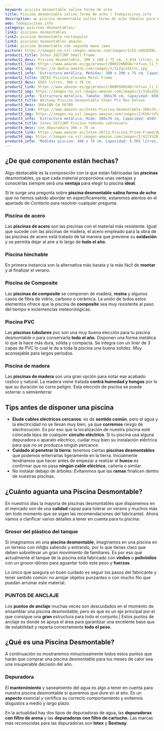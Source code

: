 ```yaml
---
keyword: piscina desmontable salina forma de ocho
title: Piscina desmontable salina forma de ocho | Todopiscinas.info
description: 🏊 piscina desmontable salina forma de ocho Ideales para este verano 2021. Aquí puedes comprar piscina desmontable salina forma de ocho y comparar con otras similares. No dejes escapar piscina desmontable salina forma de ocho a un precio realmente tentador.
web: Todopiscinas.info
category: piscinas-desmontables/
link1: piscinas desmontables
link2: piscina desmontable rectangular
link3: piscinas desmontables amazon
link4: piscina desmontable sde segunda mano jaen
picture: https://images-na.ssl-images-amazon.com/images/I/61-uUQ3GR8L.jpg
product1_title: Intex 28272NP Small Frame
product1_desc: Piscina desmontable, 300 x 200 x 75 cm, 3.834 litros, azul
product1_link: https://www.amazon.es/gp/product/B001IWNDDA/ref=as_li_tl?ie=UTF8&camp=3638&creative=24630&creativeASIN=B001IWNDDA&linkCode=as2&tag=todopiscinas0e-21&linkId=25b9d647487c889cb6ef56ed63f50ca1
product1_img: https://m.media-amazon.com/images/I/31ZqsiEkctL.jpg
product1_info: 'Estructura metálica, Medidas: 300 x 200 x 75 cm, Capacidad: 3.834 litros, Para 6 personas (+ 6 años), Fácil montaje, Forma rectangular'
product2_title: INTEX Piscina elevada Metal Frame
product2_desc: 6503 litros, 366 x 76 cm
product2_link: https://www.amazon.es/gp/product/B0065HDQ4O/ref=as_li_tl?ie=UTF8&camp=3638&creative=24630&creativeASIN=B0065HDQ4O&linkCode=as2&tag=todopiscinas0e-21&linkId=ed2430e3ba564d3527ee103df33ed7b3
product2_img: https://images-na.ssl-images-amazon.com/images/I/31Ou2GV2SAL.jpg
product2_info: 'Estructura metálica, Tamaño: 366x76 cm, Capacidad: 6503 litros, Forma circular, De 4 a 7 personas (+6 años)'
product3_title: Bestway Piscina Desmontable Steel Pro Max Deluxe
product3_desc: 366x100 Cm 56709
product3_link: https://www.amazon.es/Intex-Piscina-desmontable-366x76-28210NP/dp/B0065HDQ4O?__mk_es_ES=%C3%85M%C3%85%C5%BD%C3%95%C3%91&crid=25UQGV9HG2INI&dchild=1&keywords=piscinas+desmontables&qid=1615854176&sprefix=piscinas+dem%2Caps%2C201&sr=8-5&linkCode=ll1&tag=todopiscinas0e-21&linkId=34f200977c6cbaab1f3f4d9ac0e64755&language=es_ES&ref_=as_li_ss_tl
product3_img: https://images-na.ssl-images-amazon.com/images/I/616riV%2BiY3L.jpg
product3_info: 'Estructura metálica, Mide: 366x76 cm, Capacidad: 6503 litros, De 4 a 7 personas mayores de 6 años, Forma circular, Tecnología Super-Tough'
product4_title: Intex 26712NP Piscina redonda sobresuelo
product4_desc: con depuradora 366 x 76 cm
product4_link: https://www.amazon.es/Intex-26712-Piscina-Prism-Frame/dp/B07FB823GL?__mk_es_ES=%C3%85M%C3%85%C5%BD%C3%95%C3%91&dchild=1&keywords=piscinas+desmontables+con+depuradora&qid=1615936418&sr=8-5&linkCode=ll1&tag=todopiscinas0e-21&linkId=d98699de7830cd471766fa1daa36de34&language=es_ES&ref_=as_li_ss_tl
product4_img: https://images-na.ssl-images-amazon.com/images/I/41lX%2B-YpibL.jpg
product4_info: 'Medidas piscina: 366 x 76 cm, Capacidad: 6.503 litros, Incluye depuradora de cartucha A, Lona resistente triple capa'
---
```



<external-banner></external-banner>



## ¿De qué componente están hechas?

Algo destacable es la composición con la que están fabricadas las **piscinas** desmontables, ya que cada material proporciona unas ventajas y conocerlas siempre será una **ventaja** para elegir tu piscina **ideal**.

Si te surge una pregunta sobre **piscina desmontable salina forma de ocho** que no hemos sabido abordar en específicamente, estaremos atentos en el apartado de _Contacto_ para resolver cualquier pregunta.


### Piscina de acero

Las **piscinas de acero** son las piscinas con el material más resistente. Igual que sucede con las piscinas de madera, el acero empleado para la obra de las piscinas de acero está tratado de tal manera que previene su **oxidación** y se permita dejar al aire a lo largo de **todo el año**.


### Piscina hinchable

En primera instancia son la alternativa más barata y la más fácil de **montar** y  al finalizar el verano.


### Piscina de Composite

Las **piscinas de composite** se componen de madera, **resina** y algunos casos de fibra de vidrio, carbono o cerámica. La unión de todos estos elementos ofrece que la piscina de **composite** sea muy resistente al paso del tiempo e inclemencias meteorológicas.


### Piscina  PVC

Las **piscinas tubulares** pvc son una muy buena elección para tu piscina desmontable o para conservarla **todo el año**. Disponen una forma metálica lo que la hace más dura, sólida y compacta. Se integra con un liner de 3 capas de PVC lo cual le da a toda la piscina una buena solidez. Muy aconsejable para largos periodos.


### Piscina de madera

Las **piscinas de madera** son una gran opción para notar ese acabado rústico y natural. La madera viene tratada **contra humedad y hongos** por lo que su duración no corre peligro. Esta elección de piscina se puede soterrar o semienterrar.

<brand-panel :title=product1_title :desc=product1_desc :img=product1_img :link=product1_link></brand-panel>


## Tips antes de disponer una piscina



*   **Elude cables eléctricos cercanos**: es de **sentido común**, pero el agua y la electricidad no se llevan muy bien, ya que **corremos** riesgo de electrocución. Es por eso que la localización de nuestra piscina esté colocada lejos de cualquier **circuito eléctrico**. Si tu piscina usa alguna depuradora o aparato eléctrico, cuidar muy bien su instalación eléctrica para que no se produzca ningún percance.
*   **Cuidado al penetrar la tierra:** tenemos ciertas **piscinas desmontables** que podemos enterrarlas ligeramente en la tierra. Inicialmente tendríamos que hacer antes de empezar a realizar el **hueco** es confirmar que no pasa **ningún cable eléctrico**, cañería o similar.
*   No instalar debajo de árboles: Evitaremos que las **ramas** finalicen dentro de nuestras piscinas.


## ¿Cuánto aguanta una Piscina Desmontable?

En nuestros días la mayoría de piscinas desmontables que disponemos en el mercado son de una **calidad** capaz para tolerar un verano y muchos más (en todo momento que se sigan las recomendaciones del fabricante). Ahora vamos a clarificar varios detalles a tener en cuenta para tu piscina:


### Grosor del plástico del tanque

Si imaginamos en una **piscina desmontable**, imaginamos en una piscina en un terreno con niñ@s saliendo y entrando, por lo que tienes claro que deben sobrellevar un gran movimiento de familiares. Es por eso que actualmente el tanque de la piscina está fabricado con **vinilos** o **polivinilos** con un grosor idóneo para aguantar todo este peso y **fuerzas**.

Lo único que asegura un	 buen cuidado es seguir los pasos del fabricante y tener sentido común: no arrojar objetos punzantes o con mucho filo que puedan arruinar este material.


### PUNTOS DE ANCLAJE

Los **puntos de anclaje** muchas veces son descuidados en el momento de ensamblar una piscina desmontable, pero  es que es un eje principal por el que consigue una **gran** estructura para todo el conjunto.| Estos puntos de anclaje es donde se apoya el área para garantizar una excelente base que de estabilidad y reparta correctamente **todo el peso**.
## ¿Qué es una Piscina Desmontable?



A continuación os mostraremos minuciosamente todos estos puntos que harán que comprar una piscina desmontable para los meses de calor sea una insuperable decisión del año.


### Depuradora

El **mantenimiento** y saneamiento del agua es algo a tener en cuenta para nuestra piscina desmontable si queremos que dure en el año. Es un **aspecto** esencial y certifica su correcto comportamiento y evitemos disgustos a medio y largo plazo.

En la actualidad hay dos tipos de depuradoras de agua, las **depuradoras con filtro de arena** y  las **depuradoras** **con filtro de cartucho.** Las marcas más reconocidas para las depuradoras son **Intex** y **Bestway**.

<stats-list :link1=link1 :link2=link2 :link3=link3 :link4=link4 :category=category></stats-list>